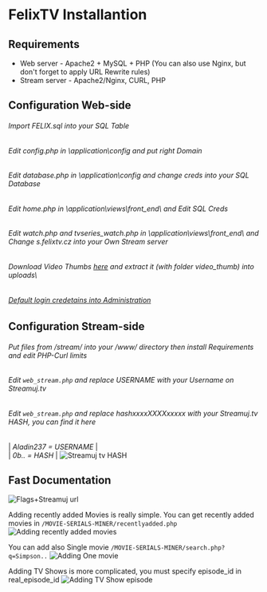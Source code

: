 # FelixTV Installantion

## Requirements

- Web server - Apache2 + MySQL + PHP (You can also use Nginx, but don't forget to apply URL Rewrite rules)
- Stream server - Apache2/Nginx, CURL, PHP

## Configuration Web-side
 ###### Import FELIX.sql into your SQL Table
 ###### Edit config.php in \application\config and put right Domain
 ###### Edit database.php in \application\config and change creds into your SQL Database
 ###### Edit home.php in \application\views\front_end\ and Edit SQL Creds
 ###### Edit watch.php and tvseries_watch.php in \application\views\front_end\ and Change s.felixtv.cz into your Own Stream server
 ###### Download Video Thumbs [here](https://mega.nz/#!SKQwFajb!ByusgX_CQ-oAhOiXg3UA_TxgcfYbR1gRFZgBto7WQRw) and extract it (with folder video_thumb) into uploads\
 ###### [Default login credetains into Administration](https://github.com/zgruza/FelixTV/blob/master/Login.txt)

## Configuration Stream-side
 ###### Put files from /stream/ into your /www/ directory then install Requirements and edit PHP-Curl limits
 ###### Edit `web_stream.php` and replace USERNAME with your Username on Streamuj.tv
 ###### Edit `web_stream.php` and replace hashxxxxXXXXxxxxx with your Streamuj.tv HASH, you can find it here
 | *Aladin237 = USERNAME* |  <br />
 | *0b.. = HASH* | 
 ![Streamuj tv HASH](https://github.com/zgruza/FelixTV/blob/master/ScreenShots/where_can_i_find_streamujtv_hash.png?raw=true)


## Fast Documentation
![Flags+Streamuj url](https://github.com/zgruza/FelixTV/blob/master/ScreenShots/phpmyadmin.png?raw=true)

Adding recently added Movies is really simple.
You can get recently added movies in `/MOVIE-SERIALS-MINER/recentlyadded.php`
![Adding recently added movies](https://github.com/zgruza/FelixTV/blob/master/ScreenShots/Adding_Recently_Added.png?raw=true)

You can add also Single movie `/MOVIE-SERIALS-MINER/search.php?q=Simpson..`
![Adding One movie](https://github.com/zgruza/FelixTV/blob/master/ScreenShots/Add_Single_Movie.png?raw=true)

Adding TV Shows is more complicated, you must specify episode_id in real_episode_id
![Adding TV Show episode](https://github.com/zgruza/FelixTV/blob/master/ScreenShots/SQL_IDes.png?raw=true)
